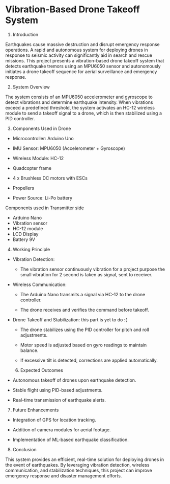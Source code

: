 # Vibration-Based Drone Takeoff System

1. Introduction

Earthquakes cause massive destruction and disrupt emergency response operations. A rapid and autonomous system for deploying drones in response to seismic activity can significantly aid in search and rescue missions. This project presents a vibration-based drone takeoff system that detects earthquake tremors using an MPU6050 sensor and autonomously initiates a drone takeoff sequence for aerial surveillance and emergency response.

2. System Overview

The system consists of an MPU6050 accelerometer and gyroscope to detect vibrations and determine earthquake intensity. When vibrations exceed a predefined threshold, the system activates an HC-12 wireless module to send a takeoff signal to a drone, which is then stabilized using a PID controller.

3. Components Used in Drone

- Microcontroller: Arduino Uno

- IMU Sensor: MPU6050 (Accelerometer + Gyroscope)

- Wireless Module: HC-12

- Quadcopter frame

- 4 x Brushless DC motors with ESCs

- Propellers

- Power Source: Li-Po battery

Components used in Transmitter side

- Arduino Nano
- Vibration sensor
- HC-12 module
- LCD Display
- Battery 9V

4. Working Principle

- Vibration Detection:

  - The vibration sensor continuously vibration for a project purpose the small vibration for 2 second is taken as signal, sent to receiver.

- Wireless Communication:

  - The Arduino Nano transmits a signal via HC-12 to the drone controller.

  - The drone receives and verifies the command before takeoff.

- Drone Takeoff and Stabilization: this part is yet to do :(

  - The drone stabilizes using the PID controller for pitch and roll adjustments.

  - Motor speed is adjusted based on gyro readings to maintain balance.

  - If excessive tilt is detected, corrections are applied automatically.

  6. Expected Outcomes

- Autonomous takeoff of drones upon earthquake detection.

- Stable flight using PID-based adjustments.

- Real-time transmission of earthquake alerts.

7. Future Enhancements

- Integration of GPS for location tracking.

- Addition of camera modules for aerial footage.

- Implementation of ML-based earthquake classification.

8. Conclusion

This system provides an efficient, real-time solution for deploying drones in the event of earthquakes. By leveraging vibration detection, wireless communication, and stabilization techniques, this project can improve emergency response and disaster management efforts.
